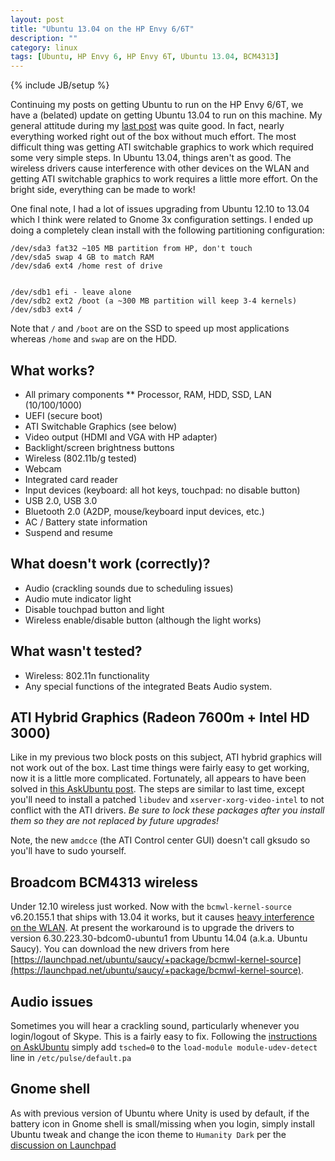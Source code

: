 ```yaml
---
layout: post
title: "Ubuntu 13.04 on the HP Envy 6/6T"
description: ""
category: linux
tags: [Ubuntu, HP Envy 6, HP Envy 6T, Ubuntu 13.04, BCM4313]
---
```

{% include JB/setup %}

Continuing my posts on getting Ubuntu to run on the HP Envy 6/6T, we have a
(belated) update on getting Ubuntu 13.04 to run on this machine. My general
attitude during my [last post]() was quite good. In fact, nearly
everything worked right out of the box without much effort. The most difficult
thing was getting ATI switchable graphics to work which required some very
simple steps. In Ubuntu 13.04, things aren't as good. The wireless drivers
cause interference with other devices on the WLAN and getting ATI switchable
graphics to work requires a little more effort. On the bright side, everything
can be made to work!

One final note, I had a lot of issues upgrading from Ubuntu 12.10 to 13.04 
which I think were related to Gnome 3x configuration settings. I ended up
doing a completely clean install with the following partitioning configuration:

    /dev/sda3 fat32 ~105 MB partition from HP, don't touch
    /dev/sda5 swap 4 GB to match RAM
    /dev/sda6 ext4 /home rest of drive


    /dev/sdb1 efi - leave alone
    /dev/sdb2 ext2 /boot (a ~300 MB partition will keep 3-4 kernels)
    /dev/sdb3 ext4 /

Note that `/` and `/boot` are on the SSD to speed up most applications whereas
`/home` and `swap` are on the HDD.

## What works?

* All primary components
** Processor, RAM, HDD, SSD, LAN (10/100/1000)
* UEFI (secure boot)
* ATI Switchable Graphics (see below)
* Video output (HDMI and VGA with HP adapter)
* Backlight/screen brightness buttons
* Wireless (802.11b/g tested)
* Webcam
* Integrated card reader
* Input devices (keyboard: all hot keys, touchpad: no disable button)
* USB 2.0, USB 3.0
* Bluetooth 2.0 (A2DP, mouse/keyboard input devices, etc.)
* AC / Battery state information
* Suspend and resume

## What doesn't work (correctly)?

* Audio (crackling sounds due to scheduling issues)
* Audio mute indicator light
* Disable touchpad button and light
* Wireless enable/disable button (although the light works)

## What wasn't tested?

* Wireless: 802.11n functionality
* Any special functions of the integrated Beats Audio system.

## ATI Hybrid Graphics (Radeon 7600m + Intel HD 3000)

Like in my previous two block posts on this subject, ATI hybrid graphics
will not work out of the box. Last time things were fairly easy to get
working, now it is a little more complicated. Fortunately, all appears
to have been solved in [this AskUbuntu post](http://askubuntu.com/questions/205112/how-do-i-get-amd-intel-hybrid-graphics-drivers-to-work).
The steps are similar to last time, except you'll need to install a patched `libudev` and `xserver-xorg-video-intel` to not conflict with the ATI drivers. *Be sure to lock these packages after you install them so
they are not replaced by future upgrades!*

Note, the new `amdcce` (the ATI Control center GUI) doesn't call gksudo so you'll have to sudo yourself.

## Broadcom BCM4313 wireless

Under 12.10 wireless just worked. Now with the `bcmwl-kernel-source` v6.20.155.1 that ships with 13.04 it works, but it causes [heavy 
interference on the WLAN](https://bugs.launchpad.net/ubuntu/+source/bcmwl/+bug/1174145). At present the workaround is to upgrade the drivers to version 6.30.223.30-bdcom0-ubuntu1 from Ubuntu 14.04 (a.k.a. Ubuntu Saucy). You can download the new drivers from here [https://launchpad.net/ubuntu/saucy/+package/bcmwl-kernel-source](https://launchpad.net/ubuntu/saucy/+package/bcmwl-kernel-source).

## Audio issues

Sometimes you will hear a crackling sound, particularly whenever you
login/logout of Skype. This is a fairly easy to fix. Following the
[instructions on AskUbuntu](http://askubuntu.com/questions/157891/skype-and-vlc-sounds-sizzle-distorted-bad) simply add `tsched=0` to the `load-module module-udev-detect` line in `/etc/pulse/default.pa`

## Gnome shell

As with previous version of Ubuntu where Unity is used by default, if
the battery icon in Gnome shell is small/missing when you login, simply
install Ubuntu tweak and change the icon theme to `Humanity Dark` per
the [discussion on Launchpad](https://bugs.launchpad.net/light-themes/+bug/863663)


